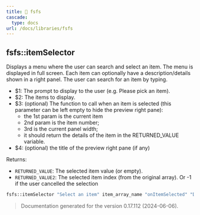```yaml
---
title: 📂 fsfs
cascade:
  type: docs
url: /docs/libraries/fsfs
---
```


## fsfs::itemSelector

Displays a menu where the user can search and select an item.
The menu is displayed in full screen.
Each item can optionally have a description/details shown in a right panel.
The user can search for an item by typing.

- $1: The prompt to display to the user (e.g. Please pick an item).
- $2: The items to display.
- $3: (optional) The function to call when an item is selected
  (this parameter can be left empty to hide the preview right pane):
  - the 1st param is the current item
  - 2nd param is the item number;
  - 3rd is the current panel width;
  - it should return the details of the item in the RETURNED_VALUE variable.
- $4: (optional) the title of the preview right pane (if any)

Returns:

- `RETURNED_VALUE`: The selected item value (or empty).
- `RETURNED_VALUE2`: The selected item index (from the original array).
                     Or -1 if the user cancelled the selection

```bash
fsfs::itemSelector "Select an item" item_array_name "onItemSelected" "Details"
```




> Documentation generated for the version 0.17.112 (2024-06-06).
